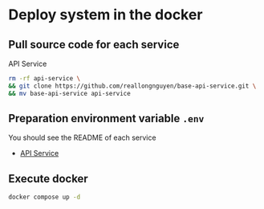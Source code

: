# Deploy system in the docker

## Pull source code for each service

API Service

```bash
rm -rf api-service \
&& git clone https://github.com/reallongnguyen/base-api-service.git \
&& mv base-api-service api-service
```

## Preparation environment variable `.env`

You should see the README of each service

- [API Service](https://github.com/reallongnguyen/base-api-service/blob/main/README.md)

## Execute docker

```bash
docker compose up -d
```
